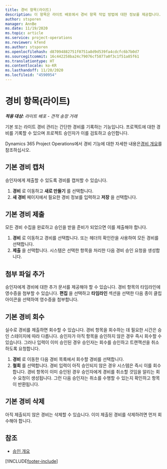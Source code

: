 ```yaml
---
title: 경비 항목(라이트)
description: 이 항목은 라이트 배포에서 경비 항목 작업 방법에 대한 정보를 제공합니다.
author: stsporen
manager: AnnBe
ms.date: 11/19/2020
ms.topic: article
ms.service: project-operations
ms.reviewer: kfend
ms.author: stsporen
ms.openlocfilehash: d87094882751f0751a8d9d539fa4cdcfc6b7b0d7
ms.sourcegitcommit: 16c442258ba24c79076cf5877a0f3c1f51a85f61
ms.translationtype: HT
ms.contentlocale: ko-KR
ms.lasthandoff: 11/20/2020
ms.locfileid: "4590954"
---
```

# <a name="expense-entry-lite"></a>경비 항목(라이트)

_**적용 대상:** 라이트 배포 - 견적 송장 거래_

기본 또는 라이트 경비 관리는 간단한 경비를 기록하는 기능입니다. 프로젝트에 대한 경비를 기록할 수 있으며 프로젝트 승인자가 이를 검토하고 승인합니다.

Dynamics 365 Project Operations에서 경비 기능에 대한 자세한 내용은[경비 개요](expense-overview.md)를 참조하십시오.

## <a name="capture-a-basic-expense"></a>기본 경비 캡처

승인자에게 제출할 수 있도록 경비를 캡처할 수 있습니다.

1. **경비** 로 이동하고 **새로 만들기** 를 선택합니다.
2. **새 경비** 페이지에서 필요한 경비 정보를 입력하고 **저장** 을 선택합니다.

## <a name="submit-a-basic-expense"></a>기본 경비 제출

모든 경비 수집을 완료하고 승인을 받을 준비가 되었으면 이를 제출해야 합니다.

1. **경비** 로 이동하고 경비를 선택합니다. 또는 헤더의 확인란을 사용하여 모든 경비를 선택합니다.
2. **제출** 을 선택합니다. 시스템은 선택한 항목을 처리한 다음 경비 승인 요청을 생성합니다.

## <a name="add-an-attachment"></a>첨부 파일 추가

승인자에게 경비에 대한 추가 문서를 제공해야 할 수 있습니다. 경비 항목의 타임라인에 영수증을 첨부할 수 있습니다. **편집** 을 선택하고 **타임라인** 섹션을 선택한 다음 종이 클립 아이콘을 선택하여 영수증을 첨부합니다.

## <a name="recall-a-basic-expense"></a>기본 경비 회수

실수로 경비를 제출하면 회수할 수 있습니다. 경비 항목을 회수하는 데 필요한 시간은 승인 스테이지에 따라 다릅니다.  승인자가 아직 항목을 승인하지 않은 경우 즉시 회수할 수 있습니다. 그러나 입력이 이미 승인된 경우 승인자는 회수를 승인하고 트랜잭션을 취소하도록 요청합니다.

1. **경비** 로 이동한 다음 경비 목록에서 회수할 경비를 선택합니다.
2. **철회** 를 선택합니다. 경비 입력이 아직 승인되지 않은 경우 시스템은 즉시 이를 회수합니다. 경비 항목이 이미 승인된 경우 승인자에게 경비를 취소할 것임을 알리는 회수 요청이 생성됩니다. 그런 다음 승인자는 취소를 수행할 수 있는지 확인하고 항목이 반환됩니다.

## <a name="delete-a-basic-expense"></a>기본 경비 삭제

아직 제출되지 않은 경비는 삭제할 수 있습니다. 이미 제출된 경비를 삭제하려면 먼저 회수해야 합니다.

## <a name="see-also"></a>참조

- [승인 개요](../approvals/approvals-overview.md)


[!INCLUDE[footer-include](../includes/footer-banner.md)]